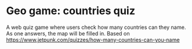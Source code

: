 # Geo game: countries quiz
A web quiz game where users check how many countries can they name. As one answers, the map will be filled in. Based on https://www.jetpunk.com/quizzes/how-many-countries-can-you-name
